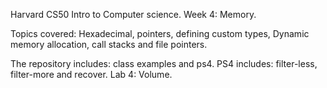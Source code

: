 Harvard CS50 Intro to Computer science.
Week 4: Memory.

Topics covered: Hexadecimal, pointers, defining custom types, Dynamic memory allocation, call stacks and file pointers.

The repository includes: class examples and ps4. 
PS4 includes: filter-less, filter-more and recover.
Lab 4: Volume.